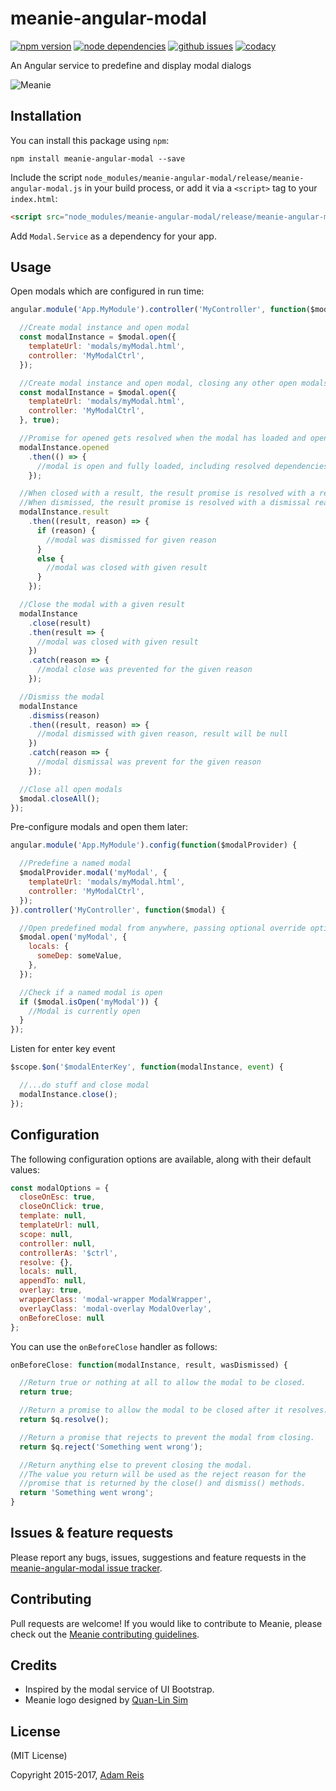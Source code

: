 # meanie-angular-modal

[![npm version](https://img.shields.io/npm/v/meanie-angular-modal.svg)](https://www.npmjs.com/package/meanie-angular-modal)
[![node dependencies](https://david-dm.org/meanie/angular-modal.svg)](https://david-dm.org/meanie/angular-modal)
[![github issues](https://img.shields.io/github/issues/meanie/angular-modal.svg)](https://github.com/meanie/angular-modal/issues)
[![codacy](https://img.shields.io/codacy/51a759324f3f4fd69de66047696bc18b.svg)](https://www.codacy.com/app/meanie/angular-modal)


An Angular service to predefine and display modal dialogs

![Meanie](https://raw.githubusercontent.com/meanie/meanie/master/meanie-logo-full.png)

## Installation

You can install this package using `npm`:

```shell
npm install meanie-angular-modal --save
```

Include the script `node_modules/meanie-angular-modal/release/meanie-angular-modal.js` in your build process, or add it via a `<script>` tag to your `index.html`:

```html
<script src="node_modules/meanie-angular-modal/release/meanie-angular-modal.js"></script>
```

Add `Modal.Service` as a dependency for your app.

## Usage

Open modals which are configured in run time:

```js
angular.module('App.MyModule').controller('MyController', function($modal) {

  //Create modal instance and open modal
  const modalInstance = $modal.open({
    templateUrl: 'modals/myModal.html',
    controller: 'MyModalCtrl',
  });

  //Create modal instance and open modal, closing any other open modals
  const modalInstance = $modal.open({
    templateUrl: 'modals/myModal.html',
    controller: 'MyModalCtrl',
  }, true);

  //Promise for opened gets resolved when the modal has loaded and opened successfully
  modalInstance.opened
    .then(() => {
      //modal is open and fully loaded, including resolved dependencies
    });

  //When closed with a result, the result promise is resolved with a result
  //When dismissed, the result promise is resolved with a dismissal reason
  modalInstance.result
    .then((result, reason) => {
      if (reason) {
        //modal was dismissed for given reason
      }
      else {
        //modal was closed with given result
      }
    });

  //Close the modal with a given result
  modalInstance
    .close(result)
    .then(result => {
      //modal was closed with given result
    })
    .catch(reason => {
      //modal close was prevented for the given reason
    });

  //Dismiss the modal
  modalInstance
    .dismiss(reason)
    .then((result, reason) => {
      //modal dismissed with given reason, result will be null
    })
    .catch(reason => {
      //modal dismissal was prevent for the given reason
    });

  //Close all open modals
  $modal.closeAll();
});
```

Pre-configure modals and open them later:

```js
angular.module('App.MyModule').config(function($modalProvider) {

  //Predefine a named modal
  $modalProvider.modal('myModal', {
    templateUrl: 'modals/myModal.html',
    controller: 'MyModalCtrl',
  });
}).controller('MyController', function($modal) {

  //Open predefined modal from anywhere, passing optional override options
  $modal.open('myModal', {
    locals: {
      someDep: someValue,
    },
  });

  //Check if a named modal is open
  if ($modal.isOpen('myModal')) {
    //Modal is currently open
  }
});
```

Listen for enter key event

```js
$scope.$on('$modalEnterKey', function(modalInstance, event) {

  //...do stuff and close modal
  modalInstance.close();
});
```

## Configuration

The following configuration options are available, along with their default values:

```js
const modalOptions = {
  closeOnEsc: true,
  closeOnClick: true,
  template: null,
  templateUrl: null,
  scope: null,
  controller: null,
  controllerAs: '$ctrl',
  resolve: {},
  locals: null,
  appendTo: null,
  overlay: true,
  wrapperClass: 'modal-wrapper ModalWrapper',
  overlayClass: 'modal-overlay ModalOverlay',
  onBeforeClose: null
};
```

You can use the `onBeforeClose` handler as follows:

```js
onBeforeClose: function(modalInstance, result, wasDismissed) {

  //Return true or nothing at all to allow the modal to be closed.
  return true;

  //Return a promise to allow the modal to be closed after it resolves.
  return $q.resolve();

  //Return a promise that rejects to prevent the modal from closing.
  return $q.reject('Something went wrong');

  //Return anything else to prevent closing the modal.
  //The value you return will be used as the reject reason for the
  //promise that is returned by the close() and dismiss() methods.
  return 'Something went wrong';
}
```

## Issues & feature requests

Please report any bugs, issues, suggestions and feature requests in the [meanie-angular-modal issue tracker](https://github.com/meanie/angular-modal/issues).

## Contributing

Pull requests are welcome! If you would like to contribute to Meanie, please check out the [Meanie contributing guidelines](https://github.com/meanie/meanie/blob/master/CONTRIBUTING.md).

## Credits

* Inspired by the modal service of UI Bootstrap.
* Meanie logo designed by [Quan-Lin Sim](mailto:quan.lin.sim+meanie@gmail.com)

## License

(MIT License)

Copyright 2015-2017, [Adam Reis](http://adam.reis.nz)

